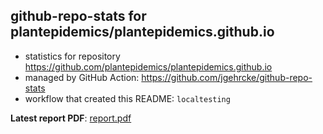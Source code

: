 ## github-repo-stats for plantepidemics/plantepidemics.github.io

- statistics for repository https://github.com/plantepidemics/plantepidemics.github.io
- managed by GitHub Action: https://github.com/jgehrcke/github-repo-stats
- workflow that created this README: `localtesting`

**Latest report PDF**: [report.pdf](https://github.com/plantepidemics/plantepidemics.github.io/raw/databranch-test/plantepidemics/plantepidemics.github.io/latest-report/report.pdf)

